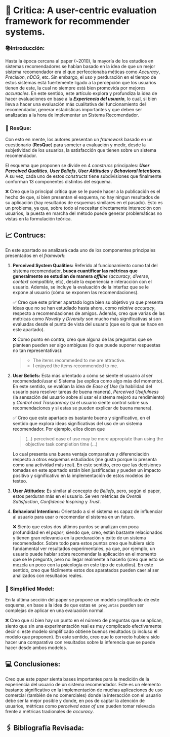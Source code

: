 # 📖 Critica: A user-centric evaluation framework for recommender systems.
 
### 📚Introducción:


Hasta la época cercana al paper (~2010), la mayoría de los estudios en sistemas recomendadores se habían basado en la idea de que un mejor sistema recomendador era el que perfeccionaba méticas como *Accuracy*, *Precision*, *nDCG*, etc. Sin embargo, el uso y perduración en el tiempo de estos sistemas está fuertemente ligado a la percepción que los usuarios tienen de este, la cual no siempre está bien promovida por mejores *accuracies*. En este sentido, este artículo explora y profundiza la idea de hacer evaluaciones en base a la **_Experiencia del usuario_**, lo cual, si bien lleva a hacer una evaluación más cualitativa del funcionamiento del recomendador, generar estadísticas importantes y que deben ser analizadas a la hora de implementar un Sistema Recomendador. 

### 🧾 ResQue:

Con esto en mente, los autores presentan un *framework* basado en un cuestionario (**ResQue**) para someter a evaluación y medir, desde la subjetividad de los usuarios, la satisfacción que tienen sobre un sistema recomendador.

 El esquema que proponen se divide en 4 *construcs* principales: **_User Perceived Qualities_**, **_User Beliefs_**, **_User Attitudes_** y **_Behavioral Intentions_**. A su vez, cada uno de estos *constructs* tiene subdivisiones que finalmente conforman 13 componentes distintos del esquema.

 ❌ Creo que la principal crítica que se le puede hacer a la publicación es el hecho de que, si bien presentan el esquema, no hay ningun resultados de su aplicación (hay resultados de esquemas similares en el pasado). Esto es un problema, ya que, sobre todo al necesitar directamente interacción con usuarios, la puesta en marcha del método puede generar problemáticas no vistas en la formulación teórica.

## 📈 Contrucs:

En este apartado se analizará cada uno de los componentes principales presentados en el *framwork*:

1. **Perceived System Qualities:** Referido al funcionamiento como tal del sistema recomendador, **busca cuantificar las métricas que generalmente se estudian de manera *offline*** (*accuracy*, *diverse*, *context compatible*, etc), desde la experiencia e interacción con el usuario. Además, se incluye la evaluación de la interfaz que se le expone al usuario (cómo se exponen las recomendaciones).

    ✅ Creo que este primer apartado logra bien su objetivo ya que presenta ideas que no se han estudiado hasta ahora, como *relative accuracy*, respecto a recomendaciones de amigos. Además, creo que varias de las métricas como *Novelty* y *Diversity* son mucho más significativas si son evaluadas desde el punto de vista del usuario (que es lo que se hace en este apartado).

    ❌ Como punto en contra, creo que alguna de las preguntas que se plantean pueden ser algo ambiguas (lo que puede suponer respuestas no tan representativas):

    ><ul>
    ><li>The items recommeded to me are attractive. </li>
    ><li>I enjoyed the items recommended to me.</li>
    ></ul>

2. **User Beliefs:** Esta más orientado a cómo se siente el usuario al ser recomendado/usar el Sistema (se explica como algo más del momento). En este sentido, se evalúan la idea de *Ease of Use* (la habilidad del usuario para resolver tareas de buena manera), *Perceived Usefulness* (la sensación del usuario sobre si usar el sistema mejoró su rendimiento) y *Control and Trasparency* (si el usuario siente control sobre sus recomendaciones y si estas se pueden explicar de buena manera).

    ✅ Creo que este apartado es bastante bueno y significativo, en el sentido que explora ideas significativas del uso de un sistema recomendador. Por ejemplo, ellos dicen que 
    
    > (...) perceived ease of use may be more appropiate than using the objective task completion time (...)
    
    Lo cual presenta una buena ventaja comparativa y diferenciación respecto a otros esquemas estudiados (me gusta porque lo presenta como una actividad más real). En este sentido, creo que las decisiones tomadas en este apartado están bien justificadas y pueden un impacto positivo y significativo en la implementación de estos modelos de testeo.

3. **User Attitudes:** Es similar al concepto de *Beliefs*, pero, según el paper, estos perduran más en el usuario. Se ven métricas de *Overall Satisfaction*, *Confidence Inspiring* y *Trust*.

4. **Behavioral Intentions:** Orientado a si el sistema es capaz de influenciar al usuario para usar o recomendar el sistema en un futuro.

    ❌ Siento que estos dos últimos puntos se analizan con poca profundidad en el *paper*, siendo que, creo, están bastante relacionados y tienen gran relevancia en la perduración y éxito de un sistema recomendador. Sobre todo para estos puntos creo que hubiera sido fundamental ver resultados experimentales, ya que, por ejemplo, un usuario puede hablar sobre recomendar la aplicación en el momento que se le pregunta, pero no llegar realmente a hacerlo (creo que esto se mezcla un poco con la psicología en este tipo de estudios). En este sentido, creo que fácilmente estos dos aparatados pueden caer al ser analizados con resultados reales.

### 📕 Simplified Model:

En la última sección del paper se propone un modelo simplificado de este esquema, en base a la idea de que estas ```60 preguntas``` pueden ser complejas de aplicar en una evaluación normal.

❌ Creo que si bien hay un punto en el número de preguntas que se aplican, siento que sin una experimentación real es muy complicado efectivamente decir si este modelo simplificado obtiene buenos resultados (o incluso el modelo que proponen). En este sentido, creo que lo correcto hubiera sido hacer una comparativa con resultados sobre la inferencia que se puede hacer desde ambos modelos.

## 💻 Conclusiones:

Creo que este *paper* sienta bases importantes para la medición de la experiencia del usuario de un sistema recomendador. Este es un elemento bastante significativo en la implementación de muchas aplicaciones de uso comercial (también de no comerciales) donde la interacción con el usuario debe ser la mejor posible y donde, en pos de captar la atención de usuarios, métricas como *perceived ease of use* pueden tomar relevacia frente a métricas tradionales de *accuracy*.

## 🖇 Bibliografía Revisada: